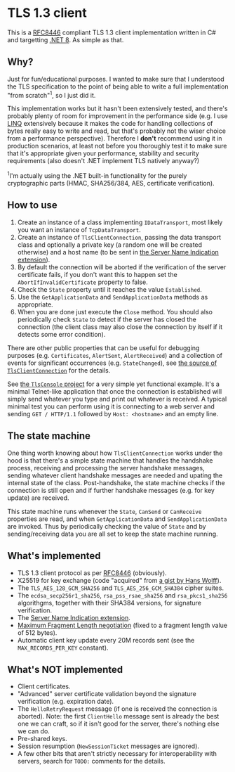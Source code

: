 # TLS 1.3 client

This is a [RFC8446](https://datatracker.ietf.org/doc/html/rfc8446) compliant TLS 1.3 client implementation written in C# and targetting [.NET 8](https://dotnet.microsoft.com/en-us/download/dotnet/8.0). As simple as that.


## Why?

Just for fun/educational purposes. I wanted to make sure that I understood the TLS specification to the point of being able to write a full implementation "from scratch"<sup>1</sup>, so I just did it.

This implementation works but it hasn't been extensively tested, and there's probably plenty of room for improvement in the performance side (e.g. I use [LINQ](https://learn.microsoft.com/en-us/dotnet/csharp/linq/) extensively because it makes the code for handling collections of bytes really easy to write and read, but that's probably not the wiser choice from a performance perspective). Therefore I **don't** recommend using it in production scenarios, at least not before you thoroughly test it to make sure that it's appropriate given your performance, stability and security requirements (also doesn't .NET implement TLS natively anyway?)

<sup>1</sup>I'm actually using the .NET built-in functionality for the purely cryptographic parts (HMAC, SHA256/384, AES, certificate verification).


## How to use

1. Create an instance of a class implementing `IDataTransport`, most likely you want an instance of `TcpDataTransport`.
2. Create an instance of `TlsClientConnection`, passing the data transport class and optionally a private key (a random one will be created otherwise) and a host name (to be sent in [the Server Name Indication extension](https://datatracker.ietf.org/doc/html/rfc6066#section-3)).
3. By default the connection will be aborted if the verification of the server certificate fails, if you don't want this to happen set the `AbortIfInvalidCertificate` property to false.
4. Check the `State` property until it reaches the value `Established`.
5. Use the `GetApplicationData` and `SendApplicationData` methods as appropriate.
6. When you are done just execute the `Close` method. You should also periodically check `State` to detect if the server has closed the connection (the client class may also close the connection by itself if it detects some error condition).

There are other public properties that can be useful for debugging purposes (e.g. `Certificates`, `AlertSent`, `AlertReceived`) and a collection of events for significant occurrences (e.g. `StateChanged`), see [the source of `TlsClientConnection`](https://github.com/Konamiman/TlsClient/blob/master/TlsClient/TlsClientConnection.cs) for the details.

See [the `TlsConsole` project](https://github.com/Konamiman/TlsClient/blob/master/TlsConsole/Program.cs) for a very simple yet functional example. It's a minimal Telnet-like application that once the connection is established will simply send whatever you type and print out whatever is received. A typical minimal test you can perform using it is connecting to a web server and sending `GET / HTTP/1.1` followed by `Host: <hostname>` and an empty line.


## The state machine

One thing worth knowing about how `TlsClientConnection` works under the hood is that there's a simple state machine that handles the handshake process, receiving and processing the server handshake messages, sending whatever client handshake messages are needed and upating the internal state of the class. Post-handshake, the state machine checks if the connection is still open and if further handshake messages (e.g. for key update) are received.

This state machine runs whenever the `State`, `CanSend` or `CanReceive` properties are read, and when `GetApplicationData` and `SendApplicationData` are invoked. Thus by periodically checking the value of `State` and by sending/receiving data you are all set to keep the state machine running.


## What's implemented
- TLS 1.3 client protocol as per [RFC8446](https://datatracker.ietf.org/doc/html/rfc8446) (obviously).
- X25519 for key exchange (code "acquired" from [a gist by Hans Wolff](https://gist.github.com/hanswolff/7625227)).
- The `TLS_AES_128_GCM_SHA256` and `TLS_AES_256_GCM_SHA384` cipher suites.
- The `ecdsa_secp256r1_sha256`, `rsa_pss_rsae_sha256` and `rsa_pkcs1_sha256` algorithgms, together with their SHA384 versions, for signature verification.
- The [Server Name Indication extension](https://datatracker.ietf.org/doc/html/rfc6066#section-3).
- [Maximum Fragment Length negotiation](https://datatracker.ietf.org/doc/html/rfc6066#section-4) (fixed to a fragment length value of 512 bytes).
- Automatic client key update every 20M records sent (see the `MAX_RECORDS_PER_KEY` constant).

## What's NOT implemented

- Client certificates.
- "Advanced" server certificate validation beyond the signature verification (e.g. expiration date).
- The `HelloRetryRequest` message (if one is received the connection is aborted). Note: the first `ClientHello` message sent is already the best one we can craft, so if it isn't good for the server, there's nothing else we can do.
- Pre-shared keys.
- Session resumption (`NewSessionTicket` messages are ignored).
- A few other bits that aren't strictly necessary for interoperability with servers, search for `TODO:` comments for the details.

